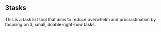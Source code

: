 ## 3tasks

This is a task list tool that aims to reduce overwhelm and procrastination by focusing on 3, small, doable-right-now tasks.

